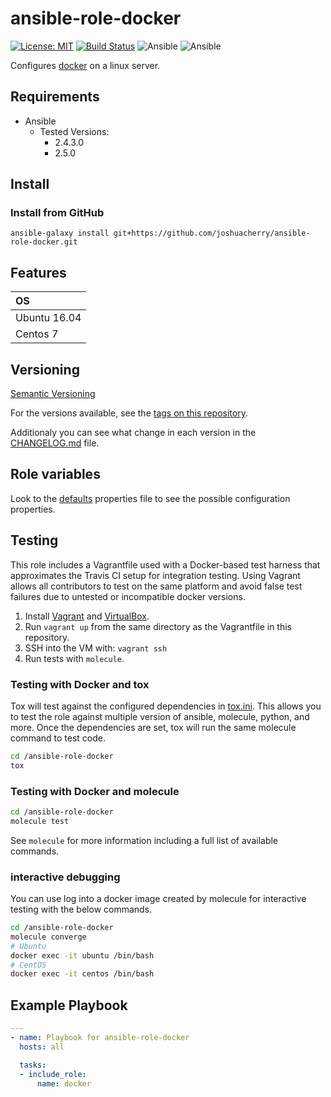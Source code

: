 # ansible-role-docker

[![License: MIT](https://img.shields.io/badge/License-MIT-yellow.svg)](https://opensource.org/licenses/MIT)
[![Build Status](https://travis-ci.org/joshuacherry/ansible-role-docker.svg?branch=master)](https://travis-ci.org/joshuacherry/ansible-role-docker)
![Ansible](https://img.shields.io/badge/ansible-2.4.3.0-blue.svg)
![Ansible](https://img.shields.io/badge/ansible-2.5.0-blue.svg)

Configures [docker](https://www.docker.com/) on a linux server.

## Requirements

- Ansible
  - Tested Versions:
    - 2.4.3.0
    - 2.5.0

## Install

### Install from GitHub

`ansible-galaxy install git+https://github.com/joshuacherry/ansible-role-docker.git`

## Features

| OS            |
| :------------ |
| Ubuntu 16.04  |
| Centos 7      |

## Versioning

[Semantic Versioning](http://semver.org/)

For the versions available, see the [tags on this repository](https://github.com/joshuacherry/ansible-role-docker/tags).

Additionaly you can see what change in each version in the [CHANGELOG.md](CHANGELOG.md) file.

## Role variables

Look to the [defaults](defaults/main.yml) properties file to see the possible configuration properties.

## Testing

This role includes a Vagrantfile used with a Docker-based test harness that approximates the Travis CI setup for integration testing. Using Vagrant allows all contributors to test on the same platform and avoid false test failures due to untested or incompatible docker versions.

1. Install [Vagrant](https://www.vagrantup.com/) and [VirtualBox](https://www.virtualbox.org/).
1. Run `vagrant up` from the same directory as the Vagrantfile in this repository.
1. SSH into the VM with: `vagrant ssh`
1. Run tests with `molecule`.

### Testing with Docker and tox

Tox will test against the configured dependencies in [tox.ini](tox.ini). This allows you to test the role against multiple version of ansible, molecule, python, and more. Once the dependencies are set, tox will run the same molecule command to test code.

```bash
cd /ansible-role-docker
tox
```

### Testing with Docker and molecule

```bash
cd /ansible-role-docker
molecule test
```

See `molecule` for more information including a full list of available commands.

### interactive debugging

You can use log into a docker image created by molecule for interactive testing with the below commands.

```bash
cd /ansible-role-docker
molecule converge
# Ubuntu
docker exec -it ubuntu /bin/bash
# CentOS
docker exec -it centos /bin/bash
```

## Example Playbook

```yaml
---
- name: Playbook for ansible-role-docker
  hosts: all

  tasks:
  - include_role:
      name: docker
```